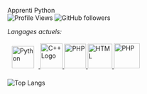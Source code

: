Apprenti Python
<br>
![Profile Views](https://komarev.com/ghpvc/?username=Runeria)
![GitHub followers](https://img.shields.io/github/followers/Runeria?style=social)


*Langages actuels:*  

<p align="left"> 
  <a href="https://www.python.org" target="_blank"> <img style="margin: 10px" src="https://profilinator.rishav.dev/skills-assets/python-original.svg" alt="Python" height="50"/> </a>
  <a href="https://en.wikipedia.org/wiki/C%2B%2B" target="_blank"> <img src="https://raw.githubusercontent.com/isocpp/logos/master/cpp_logo.png" alt="C++ Logo" width="50" height="56" />
  <a href="https://en.wikipedia.org/wiki/C_sharp" target="_blank"> <img src="https://seeklogo.com/images/C/c-sharp-c-logo-02F17714BA-seeklogo.com.png" alt="PHP" width="49" height="55" /> </a>
  <a href="https://en.wikipedia.org/wiki/Hypertext_Markup_Language" target="_blank"> <img src="https://www.blog-nouvelles-technologies.fr/wp-content/uploads/2016/04/html5-logo-1-512x500.png" alt="HTML" width="55" height="55" /> </a>
  <a href="https://en.wikipedia.org/wiki/CSS" target="_blank"> <img src="https://cdn.icon-icons.com/icons2/1826/PNG/512/4202020css3htmllogosocialsocialmedia-115668_115633.png" alt="PHP" width="58" height="56" /> </a>
</p>

![Top Langs](https://github-readme-stats.vercel.app/api/top-langs/?username=Runeria&theme=chartreuse-dark)


